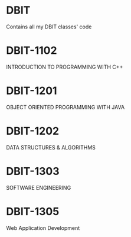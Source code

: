 # DBIT
Contains all my DBIT classes' code
# DBIT-1102
INTRODUCTION TO PROGRAMMING WITH C++

# DBIT-1201
OBJECT ORIENTED PROGRAMMING WITH JAVA

# DBIT-1202
DATA STRUCTURES & ALGORITHMS

# DBIT-1303
SOFTWARE ENGINEERING

# DBIT-1305
Web Application Development
